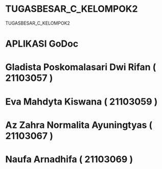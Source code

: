# TUGASBESAR_C_KELOMPOK2
TUGASBESAR_C_KELOMPOK2
# APLIKASI GoDoc
# Gladista Poskomalasari Dwi Rifan ( 21103057 )
# Eva Mahdyta Kiswana ( 21103059 )
# Az Zahra Normalita Ayuningtyas ( 21103067 )
# Naufa Arnadhifa ( 21103069 )

